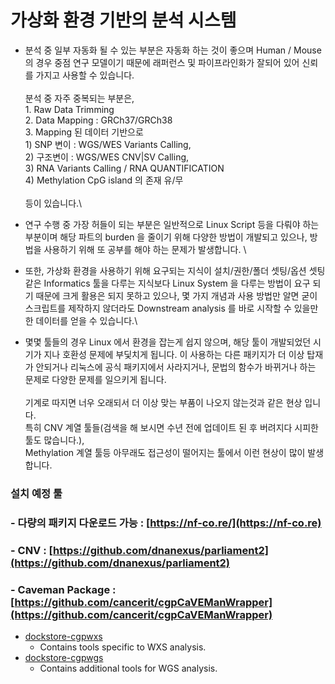 # 가상화 환경 기반의 분석 시스템

* 분석 중 일부 자동화 될 수 있는 부분은 자동화 하는 것이 좋으며 Human / Mouse 의 경우 중점 연구 모델이기 때문에 래퍼런스 및 파이프라인화가 잘되어 있어 신뢰를 가지고 사용할 수 있습니다.\
  \
  분석 중 자주 중복되는 부분은,\
  1\. Raw Data Trimming\
  2\. Data Mapping : GRCh37/GRCh38\
  3\. Mapping 된 데이터 기반으로 \
   1\) SNP 변이 : WGS/WES Variants Calling, \
   2\) 구조변이 : WGS/WES CNV|SV Calling, \
   3\) RNA Variants Calling / RNA QUANTIFICATION \
   4\) Methylation CpG island 의 존재 유/무\
  \
  등이 있습니다.\

* 연구 수행 중 가장 허들이 되는 부분은 일반적으로 Linux Script 등을 다뤄야 하는 부분이며 해당 파트의 burden 을 줄이기 위해 다양한 방법이 개발되고 있으나, 방법을 사용하기 위해 또 공부를 해야 하는 문제가 발생합니다. \

* 또한, 가상화 환경을 사용하기 위해 요구되는 지식이 설치/권한/폴더 셋팅/옵션 셋팅 같은 Informatics 툴을 다루는 지식보다 Linux System 을 다루는 방법이 요구 되기 때문에  크게 활용은 되지 못하고 있으나, 몇 가지 개념과 사용 방법만 알면 굳이 스크립트를 제작하지 않더라도 Downstream analysis 를 바로 시작할 수 있을만한 데이터를 얻을 수 있습니다.\

* 몇몇 툴들의 경우 Linux 에서 환경을 잡는게 쉽지 않으며, 해당 툴이 개발되었던 시기가 지나 호환성 문제에 부딫치게 됩니다. 이 사용하는 다른 패키지가 더 이상 탑재가 안되거나 리눅스에 공식 패키지에서 사라지거나, 문법의 함수가 바뀌거나 하는 문제로 다양한 문제를 일으키게 됩니다.\
  \
  기계로 따지면 너우 오래되서 더 이상 맞는 부품이 나오지 않는것과 같은 현상 입니다.\
  특히 CNV 계열 툴들(검색을 해 보시면 수년 전에 업데이트 된 후 버려지다 시피한 툴도 많습니다.),\
  Methylation 계열 툴등 아무래도 접근성이 떨어지는 툴에서 이런 현상이 많이 발생 합니다. 

### 설치 예정 툴

### - 다량의 패키지 다운로드 가능 : [https://nf-co.re/](https://nf-co.re) 

### - CNV : [https://github.com/dnanexus/parliament2](https://github.com/dnanexus/parliament2)

### - Caveman Package :  [https://github.com/cancerit/cgpCaVEManWrapper](https://github.com/cancerit/cgpCaVEManWrapper)

* [dockstore-cgpwxs](https://github.com/cancerit/dockstore-cgpwxs)
  * Contains tools specific to WXS analysis.
* [dockstore-cgpwgs](https://github.com/cancerit/dockstore-cgpwgs)
  * Contains additional tools for WGS analysis.

###    

 
